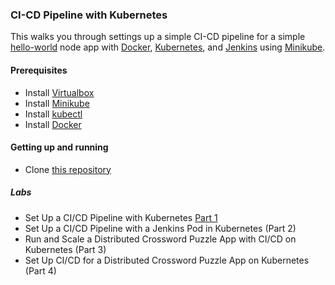 ### CI-CD Pipeline with Kubernetes

This walks you through settings up a simple CI-CD pipeline for a simple [hello-world](https://expressjs.com/en/starter/hello-world.html) node app with [Docker](https://docs.docker.com/install/), [Kubernetes](https://kubernetes.io/docs/setup/), and [Jenkins](https://jenkins.io/doc/pipeline/tour/getting-started/) using  [Minikube](https://kubernetes.io/docs/tasks/tools/install-minikube/).


#### Prerequisites

- Install [Virtualbox](https://www.virtualbox.org/wiki/Downloads)
- Install [Minikube](https://kubernetes.io/docs/tasks/tools/install-minikube/)
- Install [kubectl](https://kubernetes.io/docs/tasks/tools/install-kubectl/)
- Install [Docker](https://docs.docker.com/install/)
  

#### Getting up and running

- Clone [this repository]()


##### Labs

- Set Up a CI/CD Pipeline with Kubernetes [Part 1](docs/01-README.md)
- Set Up a CI/CD Pipeline with a Jenkins Pod in Kubernetes (Part 2)
- Run and Scale a Distributed Crossword Puzzle App with CI/CD on Kubernetes (Part 3)
- Set Up CI/CD for a Distributed Crossword Puzzle App on Kubernetes (Part 4)

